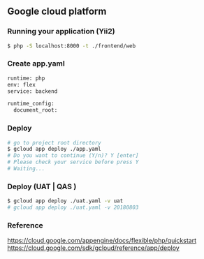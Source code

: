 ## Google cloud platform

### Running your application (Yii2)
```bash
$ php -S localhost:8000 -t ./frontend/web
```

### Create app.yaml
```bash
runtime: php
env: flex
service: backend

runtime_config: 
  document_root:
```

### Deploy
```bash
# go to project root directory
$ gcloud app deploy ./app.yaml
# Do you want to continue (Y/n)? Y [enter]
# Please check your service before press Y
# Waiting...

```

### Deploy (UAT | QAS )
```bash
$ gcloud app deploy ./uat.yaml -v uat
# gcloud app deploy ./uat.yaml -v 20180803
```

### Reference
https://cloud.google.com/appengine/docs/flexible/php/quickstart
https://cloud.google.com/sdk/gcloud/reference/app/deploy